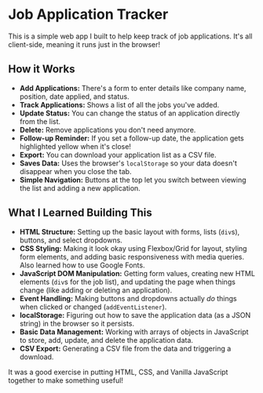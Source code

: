 # Job Application Tracker

This is a simple web app I built to help keep track of job applications. It's all client-side, meaning it runs just in the browser!

## How it Works

*   **Add Applications:** There's a form to enter details like company name, position, date applied, and status.
*   **Track Applications:** Shows a list of all the jobs you've added.
*   **Update Status:** You can change the status of an application directly from the list.
*   **Delete:** Remove applications you don't need anymore.
*   **Follow-up Reminder:** If you set a follow-up date, the application gets highlighted yellow when it's close!
*   **Export:** You can download your application list as a CSV file.
*   **Saves Data:** Uses the browser's `localStorage` so your data doesn't disappear when you close the tab.
*   **Simple Navigation:** Buttons at the top let you switch between viewing the list and adding a new application.

## What I Learned Building This

*   **HTML Structure:** Setting up the basic layout with forms, lists (`div`s), buttons, and select dropdowns.
*   **CSS Styling:** Making it look okay using Flexbox/Grid for layout, styling form elements, and adding basic responsiveness with media queries. Also learned how to use Google Fonts.
*   **JavaScript DOM Manipulation:** Getting form values, creating new HTML elements (`div`s for the job list), and updating the page when things change (like adding or deleting an application).
*   **Event Handling:** Making buttons and dropdowns actually *do* things when clicked or changed (`addEventListener`).
*   **localStorage:** Figuring out how to save the application data (as a JSON string) in the browser so it persists.
*   **Basic Data Management:** Working with arrays of objects in JavaScript to store, add, update, and delete the application data.
*   **CSV Export:** Generating a CSV file from the data and triggering a download.

It was a good exercise in putting HTML, CSS, and Vanilla JavaScript together to make something useful!

